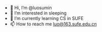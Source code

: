 - 👋 Hi, I’m @luosumin
- 👀 I’m interested in sleeping
- 🌱 I’m currently learning CS in SUFE
- 📫 How to reach me luo@163.sufe.edu.cn

<!---
luosumin/luosumin is a ✨ special ✨ repository because its `README.md` (this file) appears on your GitHub profile.
You can click the Preview link to take a look at your changes.
--->

